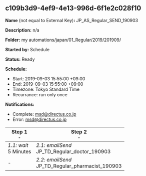 ## c109b3d9-4ef9-4e13-996d-6f1e2c028f10

**Name** (not equal to External Key)**:** JP_AS_Regular_SEND_190903

**Description:** n/a

**Folder:** my automations/japan/01_Regular/2019/201909/

**Started by:** Schedule

**Status:** Ready

**Schedule:**

* Start: 2019-09-03 15:55:00 +09:00
* End: 2019-09-03 15:55:00 +09:00
* Timezone: Tokyo Standard Time
* Recurrance: run only once

**Notifications:**

* Complete: msd@directus.co.jp
* Error: msd@directus.co.jp

| Step 1<br>_<small>-</small>_ | Step 2<br>_<small>-</small>_ |
| --- | --- |
| _1.1: wait_<br>5 Minutes | _2.1: emailSend_<br>JP_TD_Regular_doctor_190903 |
| - | _2.2: emailSend_<br>JP_TD_Regular_pharmacist_190903 |
